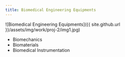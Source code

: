 ```yaml
---
title: Biomedical Engineering Equipments
---
```


![Biomedical Engineering Equipments]({{ site.github.url }}/assets/img/work/proj-2/img1.jpg)

* Biomechanics
* Biomaterials
* Biomedical Instrumentation

